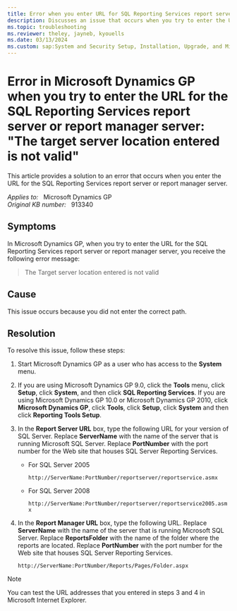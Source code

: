```yaml
---
title: Error when you enter URL for SQL Reporting Services report server or report manager server
description: Discusses an issue that occurs when you try to enter the URL for the report server or for the report manager server in SQL Reporting Services. You receive an error message.
ms.topic: troubleshooting
ms.reviewer: theley, jayneb, kyouells
ms.date: 03/13/2024
ms.custom: sap:System and Security Setup, Installation, Upgrade, and Migrations
---
```

# Error in Microsoft Dynamics GP when you try to enter the URL for the SQL Reporting Services report server or report manager server: "The target server location entered is not valid"

This article provides a solution to an error that occurs when you enter the URL for the SQL Reporting Services report server or report manager server.

_Applies to:_ &nbsp; Microsoft Dynamics GP  
_Original KB number:_ &nbsp; 913340

## Symptoms

In Microsoft Dynamics GP, when you try to enter the URL for the SQL Reporting Services report server or report manager server, you receive the following error message:

> The Target server location entered is not valid

## Cause

This issue occurs because you did not enter the correct path.

## Resolution

To resolve this issue, follow these steps:

1. Start Microsoft Dynamics GP as a user who has access to the **System** menu.

2. If you are using Microsoft Dynamics GP 9.0, click the **Tools** menu, click **Setup**, click
 **System**, and then click **SQL Reporting Services**. If you are using Microsoft Dynamics GP 10.0 or Microsoft Dynamics GP 2010, click **Microsoft Dynamics GP**, click **Tools**, click **Setup**, click **System** and then click **Reporting Tools Setup**.

3. In the **Report Server URL** box, type the following URL for your version of SQL Server. Replace
 **ServerName** with the name of the server that is running Microsoft SQL Server. Replace **PortNumber** with the port number for the Web site that houses SQL Server Reporting Services.

    - For SQL Server 2005

        `http://ServerName:PortNumber/reportserver/reportservice.asmx`

    - For SQL Server 2008

        `http://ServerName:PortNumber/reportserver/reportservice2005.asmx`

4. In the **Report Manager URL** box, type the following URL. Replace **ServerName** with the name of the server that is running Microsoft SQL Server. Replace **ReportsFolder** with the name of the folder where the reports are located. Replace **PortNumber** with the port number for the Web site that houses SQL Server Reporting Services.

    `http://ServerName:PortNumber/Reports/Pages/Folder.aspx`

> [!NOTE]
> You can test the URL addresses that you entered in steps 3 and 4 in Microsoft Internet Explorer.
